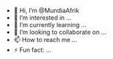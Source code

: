 - 👋 Hi, I’m @MundiaAfrik
- 👀 I’m interested in ...
- 🌱 I’m currently learning ...
- 💞️ I’m looking to collaborate on ...
- 📫 How to reach me ...
- ⚡ Fun fact: ...

<!---
MundiaAfrik/MundiaAfrik is a ✨ special ✨ repository because its `README.md` (this file) appears on your GitHub profile.
You can click the Preview link to take a look at your changes.
--->
